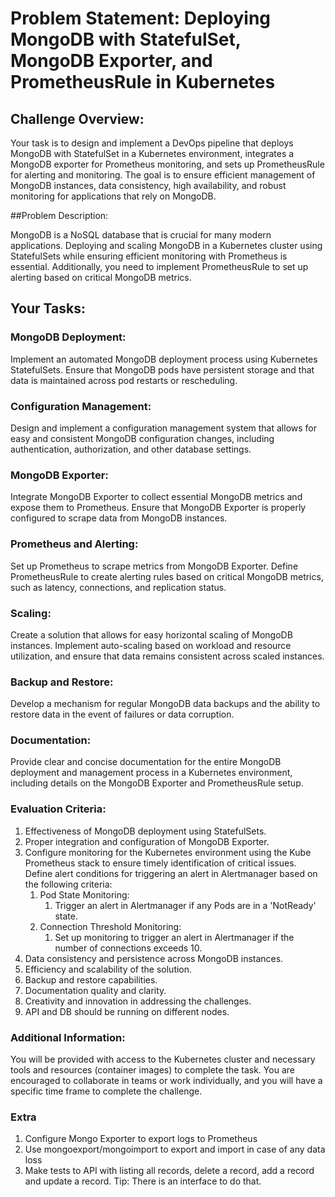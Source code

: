 # Problem Statement: Deploying MongoDB with StatefulSet, MongoDB Exporter, and PrometheusRule in Kubernetes

## Challenge Overview:

Your task is to design and implement a DevOps pipeline that deploys MongoDB with StatefulSet in a Kubernetes environment, integrates a MongoDB exporter for Prometheus monitoring, and sets up PrometheusRule for alerting and monitoring. The goal is to ensure efficient management of MongoDB instances, data consistency, high availability, and robust monitoring for applications that rely on MongoDB.

##Problem Description:

MongoDB is a NoSQL database that is crucial for many modern applications. Deploying and scaling MongoDB in a Kubernetes cluster using StatefulSets while ensuring efficient monitoring with Prometheus is essential. Additionally, you need to implement PrometheusRule to set up alerting based on critical MongoDB metrics.

## Your Tasks:

### MongoDB Deployment:

Implement an automated MongoDB deployment process using Kubernetes StatefulSets. Ensure that MongoDB pods have persistent storage and that data is maintained across pod restarts or rescheduling.

### Configuration Management:

Design and implement a configuration management system that allows for easy and consistent MongoDB configuration changes, including authentication, authorization, and other database settings.

### MongoDB Exporter:

Integrate MongoDB Exporter to collect essential MongoDB metrics and expose them to Prometheus. Ensure that MongoDB Exporter is properly configured to scrape data from MongoDB instances.

### Prometheus and Alerting:

Set up Prometheus to scrape metrics from MongoDB Exporter. Define PrometheusRule to create alerting rules based on critical MongoDB metrics, such as latency, connections, and replication status.

### Scaling:

Create a solution that allows for easy horizontal scaling of MongoDB instances. Implement auto-scaling based on workload and resource utilization, and ensure that data remains consistent across scaled instances.

### Backup and Restore:

Develop a mechanism for regular MongoDB data backups and the ability to restore data in the event of failures or data corruption.

### Documentation:

Provide clear and concise documentation for the entire MongoDB deployment and management process in a Kubernetes environment, including details on the MongoDB Exporter and PrometheusRule setup.

### Evaluation Criteria:

1. Effectiveness of MongoDB deployment using StatefulSets.
2. Proper integration and configuration of MongoDB Exporter.
3. Configure monitoring for the Kubernetes environment using the Kube Prometheus stack to ensure timely identification of critical issues. Define alert conditions for triggering an alert in Alertmanager based on the following criteria:
    1. Pod State Monitoring:
        1. Trigger an alert in Alertmanager if any Pods are in a 'NotReady' state.
    2. Connection Threshold Monitoring:
        1. Set up monitoring to trigger an alert in Alertmanager if the number of connections exceeds 10.
4. Data consistency and persistence across MongoDB instances.
5. Efficiency and scalability of the solution.
6. Backup and restore capabilities.
7. Documentation quality and clarity.
8. Creativity and innovation in addressing the challenges.
9. API and DB should be running on different nodes.

### Additional Information:

You will be provided with access to the Kubernetes cluster and necessary tools and resources (container images) to complete the task. You are encouraged to collaborate in teams or work individually, and you will have a specific time frame to complete the challenge.

### Extra
1. Configure Mongo Exporter to export logs to Prometheus
2. Use mongoexport/mongoimport to export and import in case of any data loss
3. Make tests to API with listing all records, delete a record, add a record and update a record. Tip: There is an interface to do that.